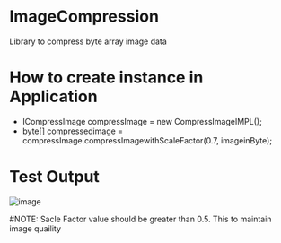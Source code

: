 # ImageCompression
Library to compress byte array image data

# How to create instance in Application
* ICompressImage compressImage = new CompressImageIMPL();
* byte[] compressedimage = compressImage.compressImagewithScaleFactor(0.7, imageinByte);

# Test Output
![image](https://user-images.githubusercontent.com/65488806/129859295-f5e70168-e4a2-4c7a-ae9e-16ca8d84c341.png)


#NOTE: Sacle Factor value should be greater than 0.5. This to maintain image quaility
